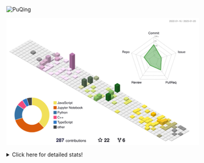 ![PuQing](https://user-images.githubusercontent.com/27223114/171565019-9a56fae6-b08b-421f-99db-7e830da42371.png)

![](./profile-3d-contrib/profile-season-animate.svg)

<details>
<summary>Click here for detailed stats!</summary>

<!--START_SECTION:waka-->
**I'm a Night 🦉** 

```text
🌞 Morning    43 commits     ██░░░░░░░░░░░░░░░░░░░░░░░   11.23% 
🌆 Daytime    123 commits    ████████░░░░░░░░░░░░░░░░░   32.11% 
🌃 Evening    112 commits    ███████░░░░░░░░░░░░░░░░░░   29.24% 
🌙 Night      105 commits    ██████░░░░░░░░░░░░░░░░░░░   27.42%

```


📊 **This Week I Spent My Time On** 

```text
💬 Programming Languages: 
Python                   9 hrs 17 mins       █████████████░░░░░░░░░░░░   55.29% 
Jupyter Notebook         4 hrs 33 mins       ██████░░░░░░░░░░░░░░░░░░░   27.1% 
C++                      1 hr 54 mins        ██░░░░░░░░░░░░░░░░░░░░░░░   11.34% 
Rust                     26 mins             ░░░░░░░░░░░░░░░░░░░░░░░░░   2.63% 
Markdown                 15 mins             ░░░░░░░░░░░░░░░░░░░░░░░░░   1.5%

🔥 Editors: 
VS Code                  16 hrs              ███████████████████████░░   95.17% 
CLion                    43 mins             █░░░░░░░░░░░░░░░░░░░░░░░░   4.33% 
PyCharm                  5 mins              ░░░░░░░░░░░░░░░░░░░░░░░░░   0.5%

💻 Operating System: 
Mac                      15 hrs 46 mins      ███████████████████████░░   93.77% 
Windows                  1 hr 2 mins         █░░░░░░░░░░░░░░░░░░░░░░░░   6.23%

```


<!--END_SECTION:waka-->
</details>
